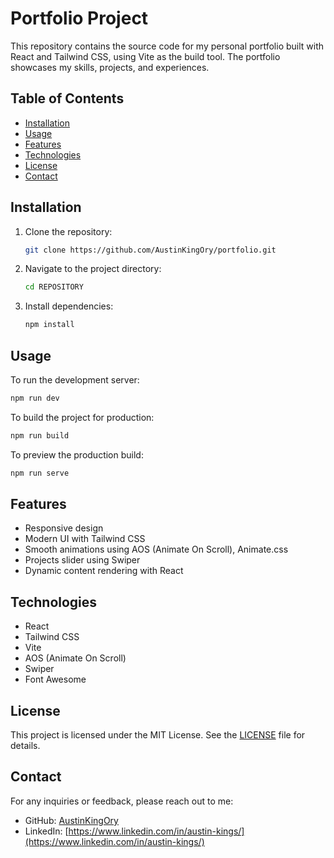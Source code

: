 
# Portfolio Project

This repository contains the source code for my personal portfolio built with React and Tailwind CSS, using Vite as the build tool. The portfolio showcases my skills, projects, and experiences.

## Table of Contents

- [Installation](#installation)
- [Usage](#usage)
- [Features](#features)
- [Technologies](#technologies)
- [License](#license)
- [Contact](#contact)

## Installation

1. Clone the repository:

   ```bash
   git clone https://github.com/AustinKingOry/portfolio.git
   ```

2. Navigate to the project directory:

   ```bash
   cd REPOSITORY
   ```

3. Install dependencies:

   ```bash
   npm install
   ```

## Usage

To run the development server:

```bash
npm run dev
```

To build the project for production:

```bash
npm run build
```

To preview the production build:

```bash
npm run serve
```

## Features

- Responsive design
- Modern UI with Tailwind CSS
- Smooth animations using AOS (Animate On Scroll), Animate.css
- Projects slider using Swiper
- Dynamic content rendering with React

## Technologies

- React
- Tailwind CSS
- Vite
- AOS (Animate On Scroll)
- Swiper
- Font Awesome

## License

This project is licensed under the MIT License. See the [LICENSE](LICENSE) file for details.

## Contact

For any inquiries or feedback, please reach out to me:

- GitHub: [AustinKingOry](https://github.com/AustinKingOry)
- LinkedIn: [https://www.linkedin.com/in/austin-kings/](https://www.linkedin.com/in/austin-kings/)
